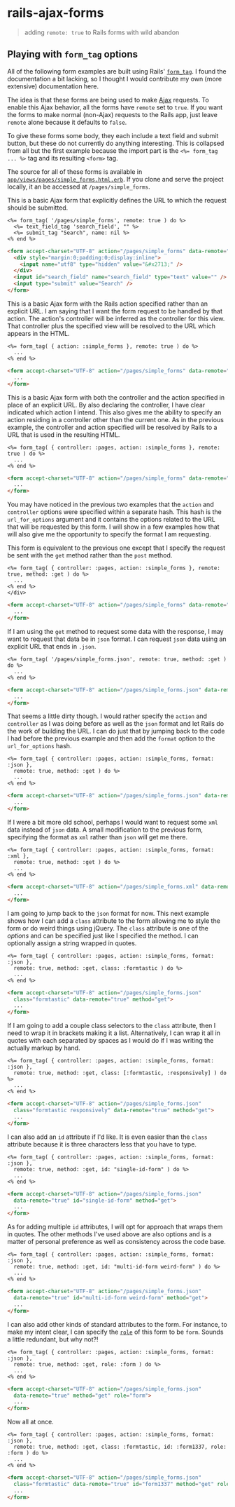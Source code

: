 # rails-ajax-forms

> adding `remote: true` to Rails forms with wild abandon

## Playing with `form_tag` options

All of the following form examples are built using Rails'
[`form_tag`](http://api.rubyonrails.org/classes/ActionView/Helpers/FormTagHelper.html#method-i-form_tag).
I found the documentation a bit lacking, so I thought I would contribute my
own (more extensive) documentation here.

The idea is that these forms are being used to make
[Ajax](https://developer.mozilla.org/en/docs/AJAX) requests. To enable this
Ajax behavior, all the forms have `remote` set to `true`. If you want the
forms to make normal (non-Ajax) requests to the Rails app, just leave
`remote` alone because it defaults to `false`.

To give these forms some body, they each include a text field and submit
button, but these do not currently do anything interesting. This is
collapsed from all but the first example because the import part is the `<%=
form_tag ... %>` tag and its resulting `<form>` tag.

The source for all of these forms is available in
[`app/views/pages/simple_forms.html.erb`](https://github.com/jbranchaud/rails-ajax-forms/blob/master/app/views/pages/simple_forms.html.erb).
If you clone and serve the project locally, it an be accessed at
`/pages/simple_forms`.

This is a basic Ajax form that explicitly defines the URL to which the
request should be submitted.

```erb
<%= form_tag( '/pages/simple_forms', remote: true ) do %>
  <%= text_field_tag 'search_field', "" %>
  <%= submit_tag "Search", name: nil %>
<% end %>
```

```html
<form accept-charset="UTF-8" action="/pages/simple_forms" data-remote="true" method="post">
  <div style="margin:0;padding:0;display:inline">
    <input name="utf8" type="hidden" value="&#x2713;" />
  </div>
  <input id="search_field" name="search_field" type="text" value="" />
  <input type="submit" value="Search" />
</form>
```

This is a basic Ajax form with the Rails action specified rather than an
explicit URL. I am saying that I want the form request to be handled by that
action. The action's controller will be inferred as the controller for
this view. That controller plus the specified view will be resolved to the
URL which appears in the HTML.

```erb
<%= form_tag( { action: :simple_forms }, remote: true ) do %>
  ...
<% end %>
```

```html
<form accept-charset="UTF-8" action="/pages/simple_forms" data-remote="true" method="post">
  ...
</form>
```

This is a basic Ajax form with both the controller and the action specified
in place of an explicit URL. By also declaring the controller, I have clear
indicated which action I intend. This also gives me the ability to specify
an action residing in a controller other than the current one. As in the
previous example, the controller and action specified will be resolved by
Rails to a URL that is used in the resulting HTML.

```erb
<%= form_tag( { controller: :pages, action: :simple_forms }, remote: true ) do %>
  ...
<% end %>
```

```html
<form accept-charset="UTF-8" action="/pages/simple_forms" data-remote="true" method="post">
  ...
</form>
```

You may have noticed in the previous two examples that the `action` and
`controller` options were specified within a separate hash. This hash is the
`url_for_options` argument and it contains the options related to the URL
that will be requested by this form. I will show in a few examples how that
will also give me the opportunity to specify the format I am requesting.

This form is equivalent to the previous one except that I specify the
request be sent with the `get` method rather than the `post` method.

```erb
<%= form_tag( { controller: :pages, action: :simple_forms }, remote: true, method: :get ) do %>
  ...
<% end %>
</div>
```

```html
<form accept-charset="UTF-8" action="/pages/simple_forms" data-remote="true" method="get">
  ...
</form>
```

If I am using the `get` method to request some data with the response, I may
want to request that data be in `json` format. I can request `json` data
using an explicit URL that ends in `.json`.

```erb
<%= form_tag( '/pages/simple_forms.json', remote: true, method: :get ) do %>
  ...
<% end %>
```

```html
<form accept-charset="UTF-8" action="/pages/simple_forms.json" data-remote="true" method="get">
  ...
</form>
```

That seems a little dirty though. I would rather specify the `action` and
`controller` as I was doing before as well as the `json` format and let
Rails do the work of building the URL. I can do just that by jumping
back to the code I had before the previous example and then add the
`format` option to the `url_for_options` hash.

```erb
<%= form_tag( { controller: :pages, action: :simple_forms, format: :json },
  remote: true, method: :get ) do %>
  ...
<% end %>
```

```html
<form accept-charset="UTF-8" action="/pages/simple_forms.json" data-remote="true" method="get">
  ...
</form>
```

If I were a bit more old school, perhaps I would want to request some `xml`
data instead of `json` data. A small modification to the previous form,
specifying the format as `xml` rather than `json` will get me there.

```erb
<%= form_tag( { controller: :pages, action: :simple_forms, format: :xml },
  remote: true, method: :get ) do %>
  ...
<% end %>
```

```html
<form accept-charset="UTF-8" action="/pages/simple_forms.xml" data-remote="true" method="get">
  ...
</form>
```

I am going to jump back to the `json` format for now. This next example
shows how I can add a `class` attribute to the form allowing me to style the
form or do weird things using jQuery. The `class` attribute is one of the
*options* and can be specified just like I specified the method. I can
optionally assign a string wrapped in quotes.

```erb
<%= form_tag( { controller: :pages, action: :simple_forms, format: :json },
  remote: true, method: :get, class: :formtastic ) do %>
  ...
<% end %>
```

```html
<form accept-charset="UTF-8" action="/pages/simple_forms.json"
  class="formtastic" data-remote="true" method="get">
  ...
</form>
```

If I am going to add a couple class selectors to the `class` attribute, then
I need to wrap it in brackets making it a list. Alternatively, I can wrap it
all in quotes with each separated by spaces as I would do if I was writing
the actually markup by hand.

```erb
<%= form_tag( { controller: :pages, action: :simple_forms, format: :json },
  remote: true, method: :get, class: [:formtastic, :responsively] ) do %>
  ...
<% end %>
```

```html
<form accept-charset="UTF-8" action="/pages/simple_forms.json"
  class="formtastic responsively" data-remote="true" method="get">
  ...
</form>
```

I can also add an `id` attribute if I'd like. It is even easier than the
`class` attribute because it is three characters less that you have to type.

```erb
<%= form_tag( { controller: :pages, action: :simple_forms, format: :json },
  remote: true, method: :get, id: "single-id-form" ) do %>
  ...
<% end %>
```

```html
<form accept-charset="UTF-8" action="/pages/simple_forms.json"
  data-remote="true" id="single-id-form" method="get">
  ...
</form>
```

As for adding multiple `id` attributes, I will opt for approach that wraps
them in quotes. The other methods I've used above are also options and is a
matter of personal preference as well as consistency across the code base.

```erb
<%= form_tag( { controller: :pages, action: :simple_forms, format: :json },
  remote: true, method: :get, id: "multi-id-form weird-form" ) do %>
  ...
<% end %>
```

```html
<form accept-charset="UTF-8" action="/pages/simple_forms.json"
  data-remote="true" id="multi-id-form weird-form" method="get">
  ...
</form>
```

I can also add other kinds of standard attributes to the form. For instance,
to make my intent clear, I can specify the
[`role`](http://www.w3.org/TR/role-attribute/) of this form to be
`form`. Sounds a little redundant, but why not?!

```erb
<%= form_tag( { controller: :pages, action: :simple_forms, format: :json },
  remote: true, method: :get, role: :form ) do %>
  ...
<% end %>
```

```html
<form accept-charset="UTF-8" action="/pages/simple_forms.json"
  data-remote="true" method="get" role="form">
  ...
</form>
```

Now all at once.

```erb
<%= form_tag( { controller: :pages, action: :simple_forms, format: :json },
  remote: true, method: :get, class: :formtastic, id: :form1337, role: :form ) do %>
  ...
<% end %>
```

```html
<form accept-charset="UTF-8" action="/pages/simple_forms.json"
  class="formtastic" data-remote="true" id="form1337" method="get" role="form">
  ...
</form>
```
